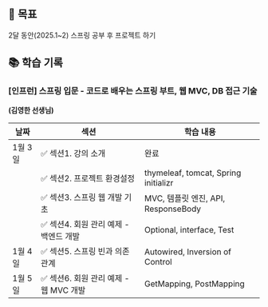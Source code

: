 ## 🔌 목표

2달 동안(2025.1~2) 스프링 공부 후 프로젝트 하기

## 📚 학습 기록

### [인프런] **스프링 입문 - 코드로 배우는 스프링 부트, 웹 MVC, DB 접근 기술**

**(김영한 선생님)**

| 날짜      | 섹션                         | 학습 내용                                       |
| --------- |----------------------------| -------------------------------------------- |
| 1월 3일   | ✅ 섹션1. 강의 소개               |  완료                                         |
|           | ✅ 섹션2. 프로젝트 환경설정           | thymeleaf, tomcat, Spring initializr        |
|           | ✅ 섹션3. 스프링 웹 개발 기초         | MVC, 템플릿 엔진, API, ResponseBody              |
|           | ✅ 섹션4. 회원 관리 예제 - 백엔드 개발   | Optional, interface, Test                   |
| 1월 4일   | ✅ 섹션5. 스프링 빈과 의존관계         | Autowired, Inversion of Control             |
| 1월 5일   | ✅ 섹션6. 회원 관리 예제 - 웹 MVC 개발 | GetMapping, PostMapping   